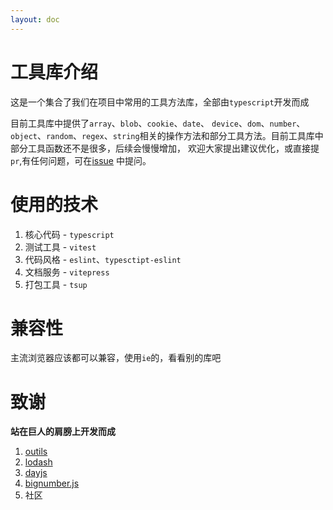 ```yaml
---
layout: doc
---
```


# 工具库介绍

这是一个集合了我们在项目中常用的工具方法库，全部由`typescript`开发而成

目前工具库中提供了`array`、`blob`、`cookie`、`date`、
`device`、`dom`、`number`、`object`、`random`、`regex`、`string`相关的操作方法和部分工具方法。目前工具库中部分工具函数还不是很多，后续会慢慢增加，
欢迎大家提出建议优化，或直接提`pr`,有任何问题，可在[issue](https://github.com/zguiyang/quick-utils-js/issues) 中提问。

# 使用的技术

1. 核心代码 - `typescript`
2. 测试工具 - `vitest`
3. 代码风格 - `eslint`、`typesctipt-eslint`
4. 文档服务 - `vitepress`
5. 打包工具 - `tsup`

# 兼容性

主流浏览器应该都可以兼容，使用`ie`的，看看别的库吧

# 致谢

**站在巨人的肩膀上开发而成**
1. [outils](https://github.com/proYang/outils)
2. [lodash](https://lodash.com/)
3. [dayjs](https://day.js.org/)
4. [bignumber.js](https://mikemcl.github.io/bignumber.js/)
5. 社区